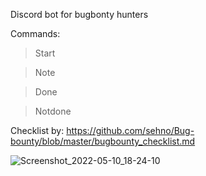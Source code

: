 Discord bot for bugbonty hunters

Commands: 

> Start

> Note

> Done

> Notdone

Checklist by: https://github.com/sehno/Bug-bounty/blob/master/bugbounty_checklist.md

![Screenshot_2022-05-10_18-24-10](https://user-images.githubusercontent.com/102387043/167750205-5b3e5cae-7c0e-41fa-8dbc-b110942aa9ac.jpg)
